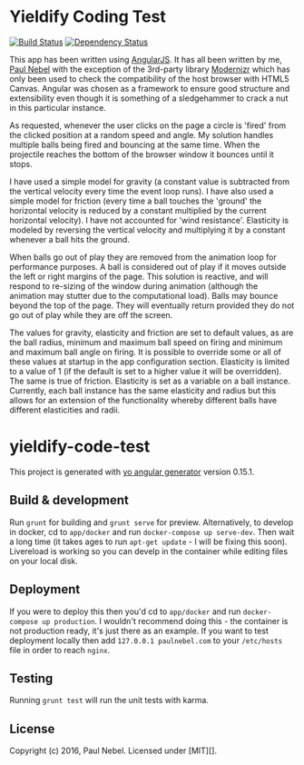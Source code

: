 # Yieldify Coding Test

[![Build Status][travis-badge]][travis-url]
[![Dependency Status][david-badge]][david-url]

This app has been written using [AngularJS](https://angularjs.org/). It has all been written by me, [Paul Nebel](http://paulnebel.io) with the exception of the 3rd-party library [Modernizr](https://modernizr.com/) which has only been used to check the compatibility of the host browser with HTML5 Canvas. Angular was chosen as a framework to ensure good structure and extensibility even though it is something of a sledgehammer to crack a nut in this particular instance.

As requested, whenever the user clicks on the page a circle is 'fired' from the clicked position at a random speed and angle. My solution handles multiple balls being fired and bouncing at the same time. When the projectile reaches the bottom of the browser window it bounces until it stops.

I have used a simple model for gravity (a constant value is subtracted from the vertical velocity every time the event loop runs).  I have also used a simple model for friction (every time a ball touches the 'ground' the horizontal velocity is reduced by a constant multiplied by the current horizontal velocity).  I have not accounted for 'wind resistance'.  Elasticity is modeled by reversing the vertical velocity and multiplying it by a constant whenever a ball hits the ground.

When balls go out of play they are removed from the animation loop for performance purposes.  A ball is considered out of play if it moves outside the left or right margins of the page.  This solution is reactive, and will respond to re-sizing of the window during animation (although the animation may stutter due to the computational load).  Balls may bounce beyond the top of the page.  They will eventually return provided they do not go out of play while they are off the screen.

The values for gravity, elasticity and friction are set to default values, as are the ball radius, minimum and maximum ball speed on firing and minimum and maximum ball angle on firing.  It is possible to override some or all of these values at startup in the app configuration section.  Elasticity is limited to a value of 1 (if the default is set to a higher value it will be overridden). The same is true of friction. Elasticity is set as a variable on a ball instance.  Currently, each ball instance has the same elasticity and radius but this allows for an extension of the functionality whereby different balls have different elasticities and radii.

# yieldify-code-test

This project is generated with [yo angular generator](https://github.com/yeoman/generator-angular)
version 0.15.1.

## Build & development

Run `grunt` for building and `grunt serve` for preview.  Alternatively, to develop in docker, cd to `app/docker` and run `docker-compose up serve-dev`.  Then wait a long time (it takes ages to run `apt-get update` - I will be fixing this soon).  Livereload is working so you can develp in the container while editing files on your local disk.

## Deployment
If you were to deploy this then you'd cd to `app/docker` and run `docker-compose up production`.  I wouldn't recommend doing this - the container is not production ready, it's just there as an example.  If you want to test deployment locally then add `127.0.0.1 paulnebel.com` to your `/etc/hosts` file in order to reach `nginx`.

## Testing

Running `grunt test` will run the unit tests with karma.

## License
Copyright (c) 2016, Paul Nebel.
Licensed under [MIT][].

[travis-badge]: https://travis-ci.org/DogFishProductions/yieldify-code-test.svg
[travis-url]: https://travis-ci.org/DogFishProductions/yieldify-code-test
[david-badge]: https://david-dm.org/DogFishProductions/yieldify-code-test.svg
[david-url]: https://david-dm.org/DogFishProductions/yieldify-code-test
